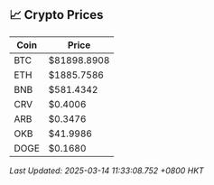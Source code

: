 ## 📈 Crypto Prices

| Coin | Price |
| ---- | ----- |
| BTC | $81898.8908 |
| ETH | $1885.7586 |
| BNB | $581.4342 |
| CRV | $0.4006 |
| ARB | $0.3476 |
| OKB | $41.9986 |
| DOGE | $0.1680 |

_Last Updated: 2025-03-14 11:33:08.752 +0800 HKT_